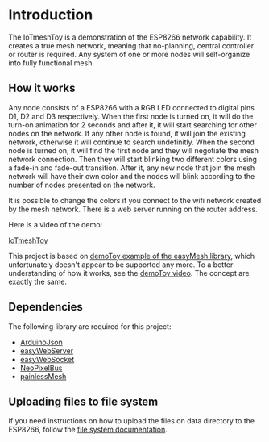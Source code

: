 # Introduction
The IoTmeshToy is a demonstration of the ESP8266 network capability. It creates a true mesh network, meaning that no-planning, central controller or router is required. Any system of one or more nodes will self-organize into fully functional mesh.

## How it works

Any node consists of a ESP8266 with a RGB LED connected to digital pins D1, D2 and D3 respectively. When the first node is turned on, it will do the turn-on animation for 2 seconds and after it, it will start searching for other nodes on the network. If any other node is found, it will join the existing network, otherwise it will continue to search undefinitly. When the second node is turned on, it will find the first node and they will negotiate the mesh network connection. Then they will start blinking two different colors using a fade-in and fade-out transition. After it, any new node that join the mesh network will have their own color and the nodes will blink according to the number of nodes presented on the network.

It is possible to change the colors if you connect to the wifi network created by the mesh network. There is a web server running on the router address.

Here is a video of the demo:

[IoTmeshToy](https://youtu.be/bqFQZIYITko)

This project is based on [demoToy example of the easyMesh library](https://github.com/Coopdis/easyMesh/tree/master/examples/demoToy), which unfortunately doesn't appear to be supported any more. To a better understanding of how it works, see the [demoToy video](https://www.youtube.com/watch?v=hqjOY8YHdlM). The concept are exactly the same.

## Dependencies

The following library are required for this project:
- [ArduinoJson](https://github.com/bblanchon/ArduinoJson)
- [easyWebServer](https://github.com/Coopdis/easyWebServer)
- [easyWebSocket](https://github.com/Coopdis/easyWebSocket)
- [NeoPixelBus](https://github.com/Makuna/NeoPixelBus)
- [painlessMesh](https://gitlab.com/BlackEdder/painlessMesh)

## Uploading files to file system
If you need instructions on how to upload the files on data directory to the ESP8266, follow the [file system documentation](https://arduino-esp8266.readthedocs.io/en/latest/filesystem.html#uploading-files-to-file-system).
